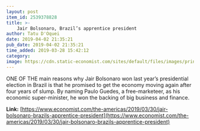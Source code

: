 ```yaml
---
layout: post
item_id: 2539378828
title: >-
    Jair Bolsonaro, Brazil’s apprentice president
author: Tatu D'Oquei
date: 2019-04-02 21:35:21
pub_date: 2019-04-02 21:35:21
time_added: 2019-03-28 15:42:12
category: 
image: https://cdn.static-economist.com/sites/default/files/images/print-edition/20190330_AMD001_0.jpg
---
```


ONE OF THE main reasons why Jair Bolsonaro won last year’s presidential election in Brazil is that he promised to get the economy moving again after four years of slump. By naming Paulo Guedes, a free-marketeer, as his economic super-minister, he won the backing of big business and finance.

**Link:** [https://www.economist.com/the-americas/2019/03/30/jair-bolsonaro-brazils-apprentice-president](https://www.economist.com/the-americas/2019/03/30/jair-bolsonaro-brazils-apprentice-president)

